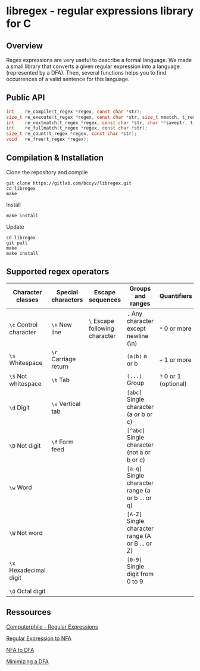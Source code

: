 # libregex - regular expressions library for C

## Overview
Regex expressions are very useful to describe a formal language. We made a small library that converts a given regular expression into a language (represented by a DFA). Then, several functions helps you to find occurrences of a valid sentence for this language.

## Public API
```C
int    re_compile(t_regex *regex, const char *str);
size_t re_execute(t_regex *regex, const char *str, size_t nmatch, t_rematch *pmatch);
int    re_nextmatch(t_regex *regex, const char *str, char **saveptr, t_rematch *match);
int    re_fullmatch(t_regex *regex, const char *str);
size_t re_count(t_regex *regex, const char *str);
void   re_free(t_regex *regex);
```

## Compilation & Installation
Clone the repository and compile
```
git clone https://gitlab.com/bccyv/libregex.git
cd libregex
make
```
Install
```
make install
```
Update
```
cd libregex
git pull
make
make install
```

## Supported regex operators
| Character classes | Special characters | Escape sequences | Groups and ranges | Quantifiers |
| ----------------- | ------------------ | ---------------- | ----------------- | ----------- |
| `\c` Control character | `\n` New line | `\` Escape following character | `.` Any character except newline (\n) | `*` 0 or more |
| `\s` Whitespace | `\r` Carriage return | | `(a❘b)` a or b | `+` 1 or more |
| `\S` Not whitespace | `\t` Tab | | `(...)` Group | `?` 0 or 1 (optional) |
| `\d` Digit | `\v` Vertical tab | | `[abc]` Single character (a or b or c) | |
| `\D` Not digit | `\f` Form feed | | `[^abc]` Single character (not a or b or c) | |
| `\w` Word | | | `[a-q]` Single character range (a or b ... or q) | |
| `\W` Not word | | | `[A-Z]` Single character range (A or B ... or Z) | |
| `\x` Hexadecimal digit | | | `[0-9]` Single digit from 0 to 9 | |
| `\O` Octal digit | | | | |

## Ressources

[Computerphile - Regular Expressions](https://www.youtube.com/watch?v=528Jc3q86F8)

[Regular Expression to NFA](https://www.youtube.com/watch?v=RYNN-tb9WxI)

[NFA to DFA](https://www.youtube.com/watch?v=taClnxU-nao&pp=ugMICgJmchABGAE=)

[Minimizing a DFA](https://www.youtube.com/watch?v=0XaGAkY09Wc)
